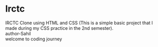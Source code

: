 # Irctc
IRCTC Clone using HTML and CSS (This is a simple basic project that I made during my CSS practice in the 2nd semester).
<br>
author-Sahil
<br>
welcome to coding journey
